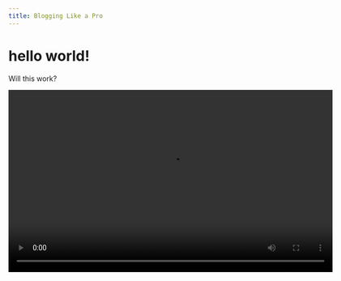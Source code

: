 ```yaml
---
title: Blogging Like a Pro
---
```


# hello world!

Will this work?



<script src="http://cdn.dashjs.org/latest/dash.all.min.js"></script>
<style>
    video {
       width: 640px;
       height: 360px;
    }
</style>

<body>
   <div>
       <video data-dashjs-player autoplay src="http://dash.edgesuite.net/envivio/EnvivioDash3/manifest.mpd" controls></video>
   </div>
</body>
